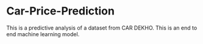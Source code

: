 # Car-Price-Prediction
This is a predictive analysis of a dataset from CAR DEKHO. This is an end to end machine learning model.
